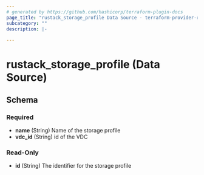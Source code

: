 ```yaml
---
# generated by https://github.com/hashicorp/terraform-plugin-docs
page_title: "rustack_storage_profile Data Source - terraform-provider-rustack"
subcategory: ""
description: |-
  
---
```


# rustack_storage_profile (Data Source)





<!-- schema generated by tfplugindocs -->
## Schema

### Required

- **name** (String) Name of the storage profile
- **vdc_id** (String) id of the VDC

### Read-Only

- **id** (String) The identifier for the storage profile


